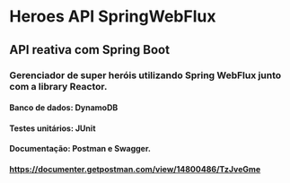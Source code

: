 # Heroes API SpringWebFlux

## API reativa com Spring Boot

### Gerenciador de super heróis utilizando Spring WebFlux junto com a library Reactor.
#### Banco de dados: DynamoDB
#### Testes unitários: JUnit
#### Documentação: Postman e Swagger.

#### https://documenter.getpostman.com/view/14800486/TzJveGme
